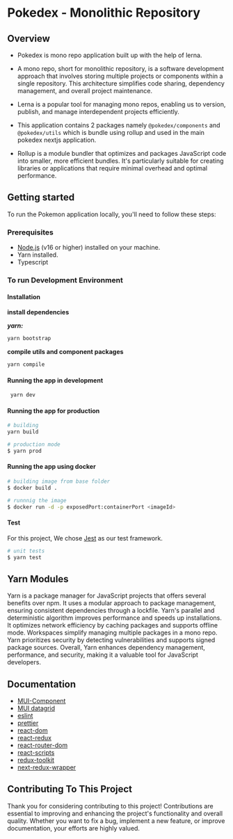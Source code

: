 # Pokedex - Monolithic Repository

## Overview
- Pokedex is mono repo application built up with the help of lerna.
- A mono repo, short for monolithic repository, is a software development approach that involves storing multiple projects or components within a single repository. This architecture simplifies code sharing, dependency management, and overall project maintenance. 

- Lerna is a popular tool for managing mono repos, enabling us to version, publish, and manage interdependent projects efficiently.

- This application contains 2 packages namely `@pokedex/components` and `@pokedex/utils` which is bundle using rollup and used in the main pokedex nextjs application.

- Rollup is a module bundler that optimizes and packages JavaScript code into smaller, more efficient bundles. It's particularly suitable for creating libraries or applications that require minimal overhead and optimal performance.

## Getting started

To run the Pokemon application locally, you'll need to follow these steps:

### Prerequisites

- [Node.js](ttps://nodejs.org/en/) (v16 or higher) installed on your machine.
- Yarn installed.
- Typescript


### To run Development Environment


#### Installation

**install dependencies**

***yarn:***

```sh
yarn bootstrap
```
**compile utils and component packages**

```sh
yarn compile
```

#### Running the app in development

```sh
 yarn dev
```

#### Running the app for production

```bash
# building
yarn build

# production mode
$ yarn prod
```

#### Running the app using docker

```bash
# building image from base folder
$ docker build .

# runnnig the image
$ docker run -d -p exposedPort:containerPort <imageId>
```

#### Test

For this project, We chose [Jest](https://facebook.github.io/jest/) as our test framework.

```bash
# unit tests
$ yarn test

```

## Yarn Modules

Yarn is a package manager for JavaScript projects that offers several benefits over npm. It uses a modular approach to package management, ensuring consistent dependencies through a lockfile. Yarn's parallel and deterministic algorithm improves performance and speeds up installations. It optimizes network efficiency by caching packages and supports offline mode. Workspaces simplify managing multiple packages in a mono repo. Yarn prioritizes security by detecting vulnerabilities and supports signed package sources. Overall, Yarn enhances dependency management, performance, and security, making it a valuable tool for JavaScript developers.

## Documentation
- [MUI-Component](https://mui.com/material-ui/react-grid/)
- [MUI datagrid](https://mui.com/x/react-data-grid/)
- [eslint](https://eslint.org/docs/latest/use/getting-started)
- [prettier](https://prettier.io/docs/en/index.html)
- [react-dom](https://github.com/parthdave17/pokedex-mono-repo/blob/main/wiki/npm-modules/react-dom.md)
- [react-redux](https://github.com/parthdave17/pokedex-mono-repo/blob/main/wiki/npm-modules/react-redux.md)
- [react-router-dom](https://github.com/parthdave17/pokedex-mono-repo/blob/main/wiki/npm-modules/react-router-dom.md)
- [react-scripts](https://github.com/parthdave17/pokedex-mono-repo/blob/main/wiki/npm-modules/react-scripts.md)
- [redux-toolkit](https://github.com/parthdave17/pokedex-mono-repo/blob/main/wiki/npm-modules/redux-toolkit.md)
- [next-redux-wrapper](https://github.com/kirill-konshin/next-redux-wrapper)

## Contributing To This Project
Thank you for considering contributing to this project! Contributions are essential to improving and enhancing the project's functionality and overall quality. Whether you want to fix a bug, implement a new feature, or improve documentation, your efforts are highly valued.


